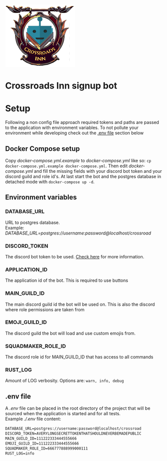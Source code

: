 ![Crossroads](resources/inn_bot_logo.png)

# Crossroads Inn signup bot

# Setup
Following a non config file approach required tokens and paths are passed to the application with
environment variables. To not pollute your environment while developing check out the [.env
file](#mardown-header-.env-file) section below
## Docker Compose setup
Copy *docker-compose.yml.example* to *docker-compose.yml* like so: `cp docker-compose.yml.example
docker-compose.yml`. Then edit *docker-compose.yml* and fill the missing fields with your
discord bot token and your discord guild and role id's. At last start the bot and the postgres
database in detached mode with `docker-compose up -d`.
## Environment variables
### DATABASE\_URL
URL to postgres database.\
Example: *DATABASE\_URL=postgres://username:password@localhost/crossroad*
### DISCORD\_TOKEN
The discord bot token to be used. [Check here](https://discord.com/developers/docs/intro) for more
information.
### APPLICATION\_ID
The application id of the bot. This is required to use buttons
### MAIN\_GUILD\_ID
The main discord guild id the bot will be used on. This is also the discord where role
permissions are taken from
### EMOJI\_GUILD\_ID
The discord guild the bot will load and use custom emojis from.
### SQUADMAKER\_ROLE\_ID
The discord role id for MAIN\_GUILD\_ID that has access to all commands
### RUST\_LOG
Amount of LOG verbosity. Options are: `warn, info, debug`

## .env file
A *.env* file can be placed in the root directory of the project that will be sourced when the
application is started and for all tests.\
Example *./.env* file content:
```
DATABASE_URL=postgres://username:password@localhost/crossroad
DISCORD_TOKEN=AVERYLONGSECRETTOKENTHATSHOULDNEVERBEMADEPUBLIC
MAIN_GUILD_ID=111222333444555666
EMOJI_GUILD_ID=111222333444555666
SQUADMAKER_ROLE_ID=666777888999000111
RUST_LOG=info
```
